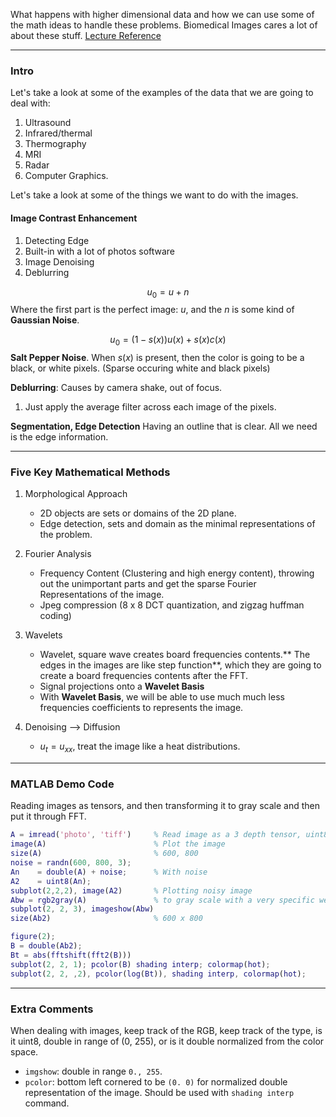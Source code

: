 What happens with higher dimensional data and how we can use some of the math ideas to handle these problems. 
Biomedical Images cares a lot of about these stuff. 
[Lecture Reference](https://www.youtube.com/watch?v=m79oWRIDopo&feature=youtu.be&ab_channel=NathanKutz)

---

### Intro

Let's take a look at some of the examples of the data that we are going to deal with: 
1. Ultrasound 
2. Infrared/thermal
3. Thermography
4. MRI 
5. Radar 
6. Computer Graphics. 

Let's take a look at some of the things we want to do with the images. 

#### Image Contrast Enhancement
1. Detecting Edge
2. Built-in with a lot of photos software
3. Image Denoising
4. Deblurring

$$
u_0 = u + n
$$
Where the first part is the perfect image: $u$, and the $n$ is some kind of **Gaussian Noise**. 

$$
u_0 = (1 - s(x))u(x) + s(x)c(x)
$$
**Salt Pepper Noise**. When $s(x)$ is present, then the color is going to be a black, or white pixels. (Sparse occuring white and black pixels)

**Deblurring**: Causes by camera shake, out of focus. 
1. Just apply the average filter across each image of the pixels. 

**Segmentation, Edge Detection**
Having an outline that is clear. All we need is the edge information. 

---
### Five Key Mathematical Methods
1. Morphological Approach
	* 2D objects are sets or domains of the 2D plane. 
	* Edge detection, sets and domain as the minimal representations of the problem.

2.  Fourier Analysis
	* Frequency Content (Clustering and high energy content), throwing out the unimportant parts and get the sparse Fourier Representations of the image. 
	* Jpeg compression (8 x 8 DCT quantization, and zigzag huffman coding)

3. Wavelets
	* Wavelet, square wave creates board frequencies contents.** The edges in the images are like step function**, which they are going to create a board frequencies contents after the FFT. 
	* Signal projections onto a **Wavelet Basis**
	* With **Wavelet Basis**, we will be able to use much much less frequencies coefficients to represents the image. 

4. Denoising --> Diffusion
	* $u_t = u_{xx}$, treat the image like a heat distributions. 

---
### MATLAB Demo Code
Reading images as tensors, and then transforming it to gray scale and then put it through FFT. 

```matlab
A = imread('photo', 'tiff')   	% Read image as a 3 depth tensor, uint8 types
image(A)        			  	% Plot the image
size(A)  					  	% 600, 800
noise = randn(600, 800, 3); 
An    = double(A) + noise;		% With noise
A2    = uint8(An);
subplot(2,2,2), image(A2)       % Plotting noisy image
Abw = rgb2gray(A)               % to gray scale with a very specific weighted average 
subplot(2, 2, 3), imageshow(Abw)
size(Ab2)                       % 600 x 800 

figure(2); 
B = double(Ab2);
Bt = abs(fftshift(fft2(B)))
subplot(2, 2, 1); pcolor(B) shading interp; colormap(hot); 
subplot(2, 2, ,2), pcolor(log(Bt)), shading interp, colormap(hot);
```

---
### Extra Comments

When dealing with images, keep track of the RGB, keep track of the type, is it uint8, double in range of (0, 255), or is it double normalized from the color space. 

* `imgshow`: double in range `0., 255`. 
* `pcolor`: bottom left cornered to be `(0. 0)` for normalized double representation of the image. Should be used with `shading interp` command. 